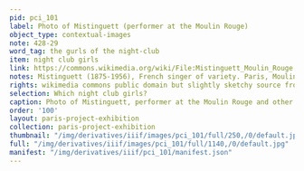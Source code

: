 ```yaml
---
pid: pci_101
label: Photo of Mistinguett (performer at the Moulin Rouge)
object_type: contextual-images
note: 428-29
word_tag: the gurls of the night-club
item: night club girls
link: https://commons.wikimedia.org/wiki/File:Mistinguett_Moulin_Rouge.jpg?uselang=fr
notes: Mistinguett (1875-1956), French singer of variety. Paris, Moulin-Rouge.
rights: wikimedia commons public domain but slightly sketchy source from etsy
selection: Which night club girls?
caption: Photo of Mistinguett, performer at the Moulin Rouge and other Paris nightclubs
order: '100'
layout: paris-project-exhibition
collection: paris-project-exhibition
thumbnail: "/img/derivatives/iiif/images/pci_101/full/250,/0/default.jpg"
full: "/img/derivatives/iiif/images/pci_101/full/1140,/0/default.jpg"
manifest: "/img/derivatives/iiif/pci_101/manifest.json"
---
```

